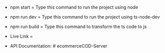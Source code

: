 - npm start = Type this command to run the project using node

- npm run dev = Type this command to run the project using ts-node-dev

- npm run build = Type this command to transform the ts code to js

- Live Link =

- API Documentation:
#   e c o m m e r c e C O D - S e r v e r  
 